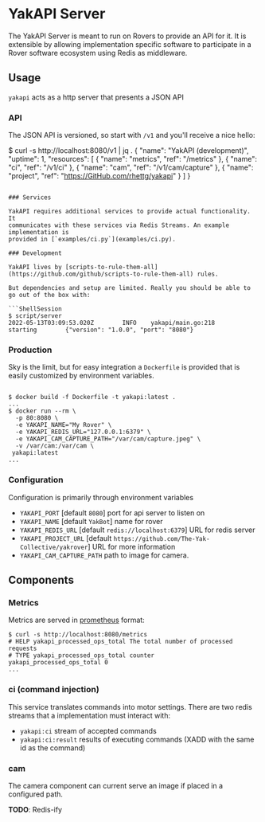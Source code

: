 # YakAPI Server

The YakAPI Server is meant to run on Rovers to provide an API for it. It is
extensible by allowing implementation specific software to participate in a
Rover software ecosystem using Redis as middleware.

## Usage

`yakapi` acts as a http server that presents a JSON API

### API

The JSON API is versioned, so start with `/v1` and you'll receive a nice hello:

$ curl -s http://localhost:8080/v1 | jq .
{
  "name": "YakAPI (development)",
  "uptime": 1,
  "resources": [
    {
      "name": "metrics",
      "ref": "/metrics"
    },
    {
      "name": "ci",
      "ref": "/v1/ci"
    },
    {
      "name": "cam",
      "ref": "/v1/cam/capture"
    },
    {
      "name": "project",
      "ref": "https://GitHub.com/rhettg/yakapi"
    }
  ]
}
```

### Services

YakAPI requires additional services to provide actual functionality. It
communicates with these services via Redis Streams. An example implementation is
provided in [`examples/ci.py`](examples/ci.py).

### Development

YakAPI lives by [scripts-to-rule-them-all](https://github.com/github/scripts-to-rule-them-all) rules.

But dependencies and setup are limited. Really you should be able to go out of the box with:

```ShellSession
$ script/server
2022-05-13T03:09:53.020Z        INFO    yakapi/main.go:218      starting        {"version": "1.0.0", "port": "8080"}
```

### Production

Sky is the limit, but for easy integration a `Dockerfile` is provided that is easily customized by environment variables.

```ShellSession

$ docker build -f Dockerfile -t yakapi:latest .
...
$ docker run --rm \
  -p 80:8080 \
  -e YAKAPI_NAME="My Rover" \
  -e YAKAPI_REDIS_URL="127.0.0.1:6379" \
  -e YAKAPI_CAM_CAPTURE_PATH="/var/cam/capture.jpeg" \
  -v /var/cam:/var/cam \
 yakapi:latest 
...
```

### Configuration

Configuration is primarily through environment variables

* `YAKAPI_PORT` [default `8080`] port for api server to listen on
* `YAKAPI_NAME` [default `YakBot`] name for rover 
* `YAKAPI_REDIS_URL` [default `redis://localhost:6379`] URL for redis server
* `YAKAPI_PROJECT_URL` [default `https://github.com/The-Yak-Collective/yakrover`] URL for more information
* `YAKAPI_CAM_CAPTURE_PATH` path to image for camera.

## Components

### Metrics

Metrics are served in [prometheus](https://prometheus.io) format:

```ShellSession
$ curl -s http://localhost:8080/metrics
# HELP yakapi_processed_ops_total The total number of processed requests
# TYPE yakapi_processed_ops_total counter
yakapi_processed_ops_total 0
...

```

### ci (command injection)

This service translates commands into motor settings. There are two redis streams that a implementation must interact with:

* `yakapi:ci` stream of accepted commands
* `yakapi:ci:result` results of executing commands (XADD with the same id as the command)

### cam

The camera component can current serve an image if placed in a configured path.

**TODO**: Redis-ify
